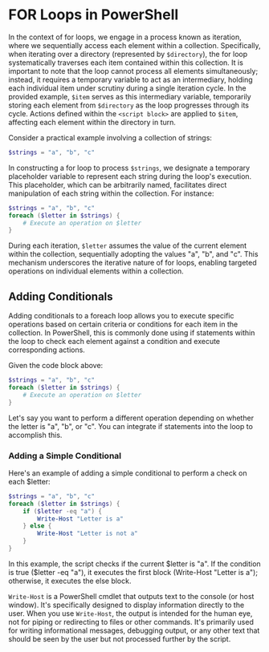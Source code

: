 # FOR Loops in PowerShell

In the context of for loops, we engage in a process known as iteration, where we sequentially access each element within a collection. Specifically, when iterating over a directory (represented by `$directory`), the for loop systematically traverses each item contained within this collection. It is important to note that the loop cannot process all elements simultaneously; instead, it requires a temporary variable to act as an intermediary, holding each individual item under scrutiny during a single iteration cycle. In the provided example, `$item` serves as this intermediary variable, temporarily storing each element from `$directory` as the loop progresses through its cycle. Actions defined within the `<script block>` are applied to `$item`, affecting each element within the directory in turn.

Consider a practical example involving a collection of strings:
```powershell
$strings = "a", "b", "c"
```
In constructing a for loop to process `$strings`, we designate a temporary placeholder variable to represent each string during the loop's execution. This placeholder, which can be arbitrarily named, facilitates direct manipulation of each string within the collection. For instance:
```powershell
$strings = "a", "b", "c"
foreach ($letter in $strings) {
    # Execute an operation on $letter
}
```
During each iteration, `$letter` assumes the value of the current element within the collection, sequentially adopting the values "a", "b", and "c". This mechanism underscores the iterative nature of for loops, enabling targeted operations on individual elements within a collection.

## Adding Conditionals

Adding conditionals to a foreach loop allows you to execute specific operations based on certain criteria or conditions for each item in the collection. In PowerShell, this is commonly done using if statements within the loop to check each element against a condition and execute corresponding actions.  
  
Given the code block above:

```powershell
$strings = "a", "b", "c"
foreach ($letter in $strings) {
    # Execute an operation on $letter
}
```
Let's say you want to perform a different operation depending on whether the letter is "a", "b", or "c". You can integrate if statements into the loop to accomplish this.

### Adding a Simple Conditional
Here's an example of adding a simple conditional to perform a check on each $letter:

```powershell
$strings = "a", "b", "c"
foreach ($letter in $strings) {
    if ($letter -eq "a") {
        Write-Host "Letter is a"
    } else {
        Write-Host "Letter is not a"
    }
}
```
In this example, the script checks if the current $letter is "a". If the condition is true ($letter -eq "a"), it executes the first block (Write-Host "Letter is a"); otherwise, it executes the else block.  
  
`Write-Host` is a PowerShell cmdlet that outputs text to the console (or host window). It's specifically designed to display information directly to the user. When you use 
`Write-Host`, the output is intended for the human eye, not for piping or redirecting to files or other commands. It's primarily used for writing informational messages, debugging output, or any other text that should be seen by the user but not processed further by the script.
